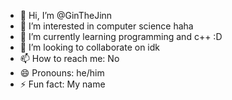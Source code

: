 - 👋 Hi, I’m @GinTheJinn
- 👀 I’m interested in computer science haha
- 🌱 I’m currently learning programming and c++ :D
- 💞️ I’m looking to collaborate on idk
- 📫 How to reach me: No
- 😄 Pronouns: he/him
- ⚡ Fun fact: My name 

<!---
GinTheJinn/GinTheJinn is a ✨ special ✨ repository because its `README.md` (this file) appears on your GitHub profile.
You can click the Preview link to take a look at your changes.
--->

